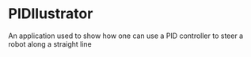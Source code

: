 PIDIlustrator
=============

An application used to show how one can use a PID controller to steer a robot along a straight line
